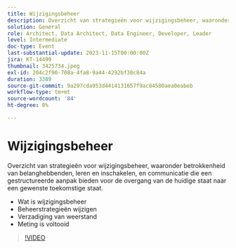 ```yaml
---
title: Wijzigingsbeheer
description: Overzicht van strategieën voor wijzigingsbeheer, waaronder betrokkenheid van belanghebbenden, leren en inschakelen, en communicatie die een gestructureerde aanpak bieden voor de overgang van de huidige staat naar een gewenste toekomstige staat. Wat is het Meten van het Succes van de Verandering van het Beheer van de Verandering van het Beheer de Strategieën van de Weerstand van het Veranderingsbeheer
solution: General
role: Architect, Data Architect, Data Engineer, Developer, Leader
level: Intermediate
doc-type: Event
last-substantial-update: 2023-11-15T00:00:00Z
jira: KT-14499
thumbnail: 3425734.jpeg
exl-id: 204c2f90-708a-4fa8-9a44-4292bf30c84a
duration: 3389
source-git-commit: 9a297cda953d4414131657f9ac84580aea0eabeb
workflow-type: tm+mt
source-wordcount: '84'
ht-degree: 0%

---
```


# Wijzigingsbeheer

Overzicht van strategieën voor wijzigingsbeheer, waaronder betrokkenheid van belanghebbenden, leren en inschakelen, en communicatie die een gestructureerde aanpak bieden voor de overgang van de huidige staat naar een gewenste toekomstige staat.

* Wat is wijzigingsbeheer
* Beheerstrategieën wijzigen
* Verzadiging van weerstand
* Meting is voltooid

>[!VIDEO](https://video.tv.adobe.com/v/3425734/?learn=on)
